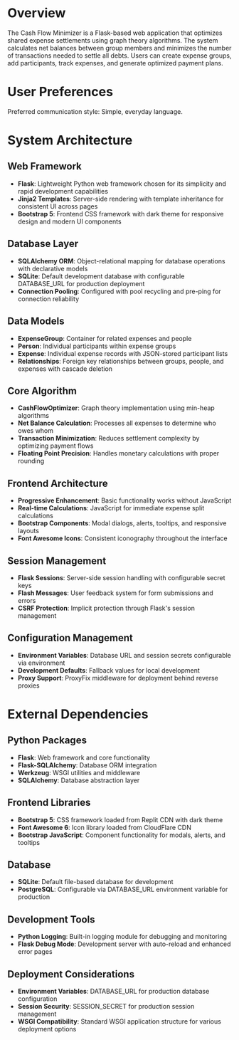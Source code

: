 # Overview

The Cash Flow Minimizer is a Flask-based web application that optimizes shared expense settlements using graph theory algorithms. The system calculates net balances between group members and minimizes the number of transactions needed to settle all debts. Users can create expense groups, add participants, track expenses, and generate optimized payment plans.

# User Preferences

Preferred communication style: Simple, everyday language.

# System Architecture

## Web Framework
- **Flask**: Lightweight Python web framework chosen for its simplicity and rapid development capabilities
- **Jinja2 Templates**: Server-side rendering with template inheritance for consistent UI across pages
- **Bootstrap 5**: Frontend CSS framework with dark theme for responsive design and modern UI components

## Database Layer
- **SQLAlchemy ORM**: Object-relational mapping for database operations with declarative models
- **SQLite**: Default development database with configurable DATABASE_URL for production deployment
- **Connection Pooling**: Configured with pool recycling and pre-ping for connection reliability

## Data Models
- **ExpenseGroup**: Container for related expenses and people
- **Person**: Individual participants within expense groups
- **Expense**: Individual expense records with JSON-stored participant lists
- **Relationships**: Foreign key relationships between groups, people, and expenses with cascade deletion

## Core Algorithm
- **CashFlowOptimizer**: Graph theory implementation using min-heap algorithms
- **Net Balance Calculation**: Processes all expenses to determine who owes whom
- **Transaction Minimization**: Reduces settlement complexity by optimizing payment flows
- **Floating Point Precision**: Handles monetary calculations with proper rounding

## Frontend Architecture
- **Progressive Enhancement**: Basic functionality works without JavaScript
- **Real-time Calculations**: JavaScript for immediate expense split calculations
- **Bootstrap Components**: Modal dialogs, alerts, tooltips, and responsive layouts
- **Font Awesome Icons**: Consistent iconography throughout the interface

## Session Management
- **Flask Sessions**: Server-side session handling with configurable secret keys
- **Flash Messages**: User feedback system for form submissions and errors
- **CSRF Protection**: Implicit protection through Flask's session management

## Configuration Management
- **Environment Variables**: Database URL and session secrets configurable via environment
- **Development Defaults**: Fallback values for local development
- **Proxy Support**: ProxyFix middleware for deployment behind reverse proxies

# External Dependencies

## Python Packages
- **Flask**: Web framework and core functionality
- **Flask-SQLAlchemy**: Database ORM integration
- **Werkzeug**: WSGI utilities and middleware
- **SQLAlchemy**: Database abstraction layer

## Frontend Libraries
- **Bootstrap 5**: CSS framework loaded from Replit CDN with dark theme
- **Font Awesome 6**: Icon library loaded from CloudFlare CDN
- **Bootstrap JavaScript**: Component functionality for modals, alerts, and tooltips

## Database
- **SQLite**: Default file-based database for development
- **PostgreSQL**: Configurable via DATABASE_URL environment variable for production

## Development Tools
- **Python Logging**: Built-in logging module for debugging and monitoring
- **Flask Debug Mode**: Development server with auto-reload and enhanced error pages

## Deployment Considerations
- **Environment Variables**: DATABASE_URL for production database configuration
- **Session Security**: SESSION_SECRET for production session management
- **WSGI Compatibility**: Standard WSGI application structure for various deployment options